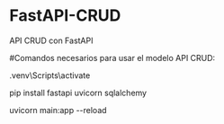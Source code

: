# FastAPI-CRUD
API CRUD con FastAPI

#Comandos necesarios para usar el modelo API CRUD:

.venv\Scripts\activate

pip install fastapi uvicorn sqlalchemy

uvicorn main:app --reload
